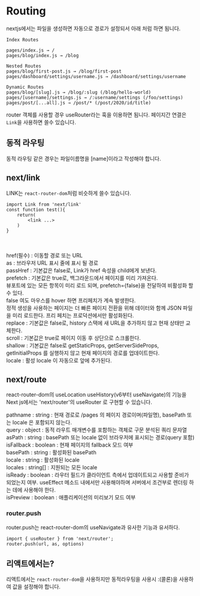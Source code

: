 # Routing 
nextjs에서는 파일을 생성하면 자동으로 경로가 설정되서 아래 처럼 하면 됨니다.

```
Index Routes

pages/index.js → /
pages/blog/index.js → /blog

Nested Routes
pages/blog/first-post.js → /blog/first-post
pages/dashboard/settings/username.js → /dashboard/settings/username

Dynamic Routes
pages/blog/[slug].js → /blog/:slug (/blog/hello-world)
pages/[username]/settings.js → /:username/settings (/foo/settings)
pages/post/[...all].js → /post/* (/post/2020/id/title)
```

router 객체를 사용할 경우 useRouter라는 훅을 이용하면 됨니다.
페이지간 연결은 `Link`을 사용하면 쓸수 있습니다.

## 동적 라우팅
동적 라우팅 같은 경우는 파일이름명을 [name]이라고 작성해야 합니다.

## next/link
LINK는 `react-router-dom`처럼 비슷하게 쓸수 있습니다.
```
import Link from 'next/link'
const function test(){
    return(
        <link ...>
    )
}
```
<br>
<br>
href(필수) : 이동할 경로 또는 URL<br>
as : 브라우저 URL 표시 줄에 표시 될 경로<br>
passHref : 기본값은 false로, Link가 href 속성을 child에게 보낸다.<br>
prefetch : 기본값은 true로, 백그라운드에서 페이지를 미리 가져온다.<br>
 뷰포트에 있는 모든 항목이 미리 로드 되며, prefetch={false}을 전달하여 비활성화 할 수 있다.<br>
false 여도 마우스를 hover 하면 프리페치가 계속 발생한다.<br>
정적 생성을 사용하는 페이지는 더 빠른 페이지 전환을 위해 데이터와 함께 JSON 파일을 미리 로드한다. 프리 페치는 프로덕션에서만 활성화된다.<br>
replace : 기본값은 false로, history 스택에 새 URL을 추가하지 않고 현재 상태만 교체한다.<br>
scroll : 기본값은 true로 페이지 이동 후 상단으로 스크롤한다.<br>
shallow : 기본값은 false로 getStaticProps, getServerSideProps, getInitialProps 를 실행하지 않고 현재 페이지의 경로를 업데이트한다.<br>
locale : 활성 locale 이 자동으로 앞에 추가된다.

## next/route
react-router-dom의 useLocation useHistory(v6부터 useNavigate)의 기능을 Next js에서는 'next/router'의 useRouter 로 구현할 수 있습니다.

pathname : string : 현재 경로로 /pages 의 페이지 경로이며(파일명), basePath 또는 locale 은 포함되지 않는다.<br>
query : object : 동적 라우트 매개변수를 포함하는 객체로 구문 분석된 쿼리 문자열<br>
asPath : string : basePath 또는 locale 없이 브라우저에 표시되는 경로(query 포함)<br>
isFallback : boolean : 현재 페이지의 fallback 모드 여부<br>
basePath : string : 활성화된 basePath<br>
locale : string : 활성화된 locale<br>
locales : string[] : 지원되는 모든 locale<br>
isReady : boolean : 라우터 필드가 클라이언트 측에서 업데이트되고 사용할 준비가 되었는지 여부. useEffect 메소드 내에서만 사용해야하며 서버에서 조건부로 렌더링 하는 데에 사용해야 한다.<br>
isPreview : boolean : 애플리케이션의 미리보기 모드 여부<br>

### router.push
router.push는 react-router-dom의 useNavigate과 유사한 기능과 유서하다.
```
import { useRouter } from 'next/router';
router.push(url, as, options)
```
## 리액트에서는?
리액트에서는 `react-router-dom`을 사용하지만 동적라우팅을 사용시 :(콜론)을 사용하여 값을 설정해야 합니다.